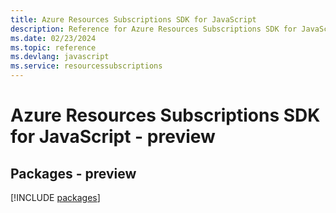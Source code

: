 ```yaml
---
title: Azure Resources Subscriptions SDK for JavaScript
description: Reference for Azure Resources Subscriptions SDK for JavaScript
ms.date: 02/23/2024
ms.topic: reference
ms.devlang: javascript
ms.service: resourcessubscriptions
---
```

# Azure Resources Subscriptions SDK for JavaScript - preview
## Packages - preview
[!INCLUDE [packages](resources-subscriptions-index.md)]
